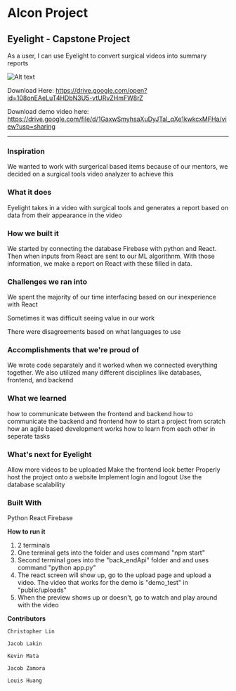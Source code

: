# **Alcon Project**
## Eyelight - Capstone Project

As a user, I can use Eyelight to convert surgical videos into summary reports

![Alt text](/server2/demo.gif)

Download Here: https://drive.google.com/open?id=108onEAeLuT4HDbN3U5-vtURvZHmFW8rZ

Download demo video here: https://drive.google.com/file/d/1GaxwSmyhsaXuDyJTal_qXe1kwkcxMFHa/view?usp=sharing

******************************************************************************************************************************

### Inspiration
We wanted to work with surgerical based items because of our mentors, we decided on a surgical tools video analyzer to achieve this

### What it does
Eyelight takes in a video with surgical tools and generates a report based on data from their appearance in the video

### How we built it
We started by connecting the database Firebase with python and React. Then when inputs from React are sent to our ML algorithnm. With those information, we make a report on React with these filled in data.

### Challenges we ran into
We spent the majority of our time interfacing based on our inexperience with React

Sometimes it was difficult seeing value in our work

There were disagreements based on what languages to use

### Accomplishments that we're proud of
We wrote code separately and it worked when we connected everything together. We also utilized many different disciplines like databases, frontend, and backend

### What we learned
how to communicate between the frontend and backend
how to communicate the backend and frontend
how to start a project from scratch
how an agile based development works
how to learn from each other in seperate tasks

### What's next for Eyelight
Allow more videos to be uploaded
Make the frontend look better
Properly host the project onto a website
Implement login and logout
Use the database scalability


### Built With
Python
React
Firebase

__How to run it__
1. 2 terminals
2. One terminal gets into the folder and uses command "npm start"
3. Second terminal goes into the "back_endApi" folder and and uses command "python app.py"
4. The react screen will show up, go to the upload page and upload a video. The video that works for the demo is "demo_test" in "public/uploads"
5. When the preview shows up or doesn't, go to watch and play around with the video

__Contributors__

    Christopher Lin
      
    Jacob Lakin
    
    Kevin Mata
    
    Jacob Zamora
    
    Louis Huang

